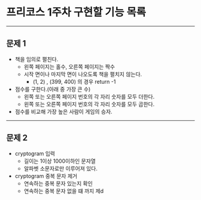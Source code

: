 # 프리코스 1주차 구현할 기능 목록

---
## 문제 1

- 책을 임의로 펼친다.
  - 왼쪽 페이지는 홀수, 오른쪽 페이지는 짝수
  - 시작 면이나 마지막 면이 나오도록 책을 펼치지 않는다.
    - (1, 2) , (399, 400) 의 경우 return -1
- 점수를 구한다.(아래 중 가장 큰 수)
  - 왼쪽 또는 오른쪽 페이지 번호의 각 자리 숫자를 모두 더한다.
  - 왼쪽 또는 오른쪽 페이지 번호의 각 자리 숫자를 모두 곱한다.
- 점수를 비교해 가장 높은 사람이 게임의 승자.

---
## 문제 2
- cryptogram 입력
  - 길이는 1이상 1000이하인 문자열
  - 알파벳 소문자로만 이루어져 있다.
- cryptogram 중복 문자 제거
  - 연속하는 중복 문자 있는지 확인
  - 연속하는 중복 문자 없을 떄 까지 제d

